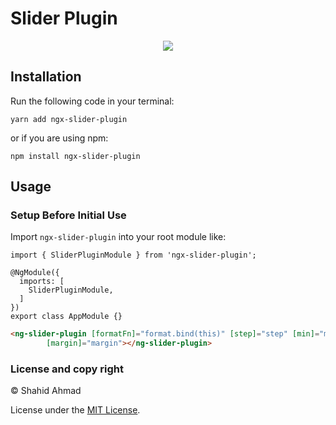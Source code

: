 # Slider Plugin


<p align="center">
  <a href="https://twitter.com/__bangash"><img src="https://img.shields.io/twitter/follow/__bangash.svg?label=Follow"/></a>
</p>



## Installation

Run the following code in your terminal:

```
yarn add ngx-slider-plugin
```

or if you are using npm:

```
npm install ngx-slider-plugin
```

## Usage

### Setup Before Initial Use

Import `ngx-slider-plugin` into your root module like:

```TS
import { SliderPluginModule } from 'ngx-slider-plugin';

@NgModule({
  imports: [
    SliderPluginModule,
  ]
})
export class AppModule {}
```

```html
<ng-slider-plugin [formatFn]="format.bind(this)" [step]="step" [min]="min" [max]="max" [formControl]="dates"
        [margin]="margin"></ng-slider-plugin>
```

### License and copy right
&copy; Shahid Ahmad

License under the [MIT License](LICENSE).

